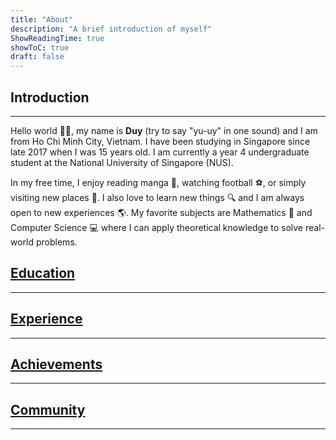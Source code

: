 ```yaml
---
title: "About"
description: "A brief introduction of myself"
ShowReadingTime: true
showToC: true
draft: false
---
```


## Introduction

---

Hello world 👋🏼, my name is **Duy** (try to say "yu-uy" in one sound) and I am from Ho Chi Minh City, Vietnam. I have been studying in Singapore since late 2017 when I was 15 years old. I am currently a year 4 undergraduate student at the National University of Singapore (NUS).

In my free time, I enjoy reading manga 📖, watching football ⚽️, or simply visiting new places 🧭. I also love to learn new things 🔍 and I am always open to new experiences 🌎. My favorite subjects are Mathematics 🧮 and Computer Science 💻 where I can apply theoretical knowledge to solve real-world problems.

## [Education](/profile/education)

---

## [Experience](/profile/experience)

---

## [Achievements](/profile/achievements)

---

## [Community](/profile/community)

---

